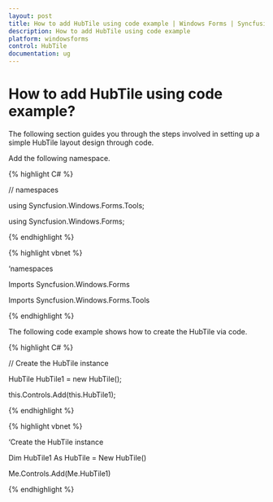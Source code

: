 ```yaml
---
layout: post
title: How to add HubTile using code example | Windows Forms | Syncfusion
description: How to add HubTile using code example
platform: windowsforms
control: HubTile
documentation: ug
--- 
```


# How to add HubTile using code example?

The following section guides you through the steps involved in setting up a simple HubTile layout design through code.

Add the following namespace.

{% highlight C# %}  
 

// namespaces

using Syncfusion.Windows.Forms.Tools;

using Syncfusion.Windows.Forms;

 {% endhighlight %}

{% highlight vbnet %} 

 

‘namespaces

Imports Syncfusion.Windows.Forms

Imports Syncfusion.Windows.Forms.Tools

 {% endhighlight %}

The following code example shows how to create the HubTile via code.

{% highlight C# %}  

// Create the HubTile instance

HubTile HubTile1 = new HubTile();

this.Controls.Add(this.HubTile1);

 {% endhighlight %}

{% highlight vbnet %} 

‘Create the HubTile instance

Dim HubTile1 As HubTile =  New HubTile()

Me.Controls.Add(Me.HubTile1)

 {% endhighlight %}

